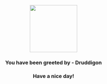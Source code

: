 <p align="center">
            <img src="https://raw.githubusercontent.com/PokeAPI/sprites/master/sprites/pokemon/621.png" width="150" height="150">
          </p>
          <h3 align="center">You have been greeted by - <b>Druddigon</b></h3>
          <h3 align="center">Have a nice day!</h3>
        